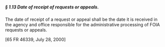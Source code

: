 ##### § 1.13 Date of receipt of requests or appeals. #####

The date of receipt of a request or appeal shall be the date it is received in the agency and office responsible for the administrative processing of FOIA requests or appeals.

[65 FR 46339, July 28, 2000]